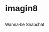 # imagin8
Wanna-be Snapchat
<!DOCTYPE html>
<html>

<head>
    <style>
        body {
            font-family: Arial, sans-serif;
            line-height: 1.6;
        }

        h1 {
            font-size: 2em;
        }

        h2 {
            font-size: 1.5em;
        }

        ul {
            list-style-type: none;
            padding: 0;
        }

        ul li::before {
            content: "→";
            margin-right: 0.5em;
        }
    </style>
</head>

<body>

<h1>Imagin8 - Unleash the Artist Within</h1>

<h2>Overview</h2>
<p>Welcome to Imagin8 – Unleash the Artist Within! Transform your photos and add a touch of magic to watch them come alive. Explore a diverse range of artistic filters that take your images to new dimensions, all for FREE.</p>

<h2>Goals</h2>
<p>Imagin8 aims to provide a seamless platform for transforming your photos into artistic masterpieces. Here are some of the key features:</p>

<ul>
    <li>
        <h3>Vintage & Futuristic Filters</h3>
        <p>Travel through time with our selection of vintage effects or fast-forward to a futuristic world. Choose from an array of filters that ignite your imagination:</p>
        <ul>
            <li>Vintage Sepia</li>
            <li>Retro Film</li>
        </ul>
    </li>

    <li>
        <h3>Film Styles</h3>
        <p>Recreate the timeless charm of classic films. Our Film Emulation feature allows you to apply iconic film stocks, bringing a nostalgic touch to your photos. Choose from:</p>
        <ul>
            <li>Classic Film</li>
            <li>16mm Reel</li>
            <li>Retro 8mm</li>
            <li>Timeless Monochrome</li>
            <li>Old Hollywood Glamour</li>
            <li>Vintage Polaroid</li>
        </ul>
    </li>

    <li>
        <h3>Colors & Textures</h3>
        <p>Dive into a world of colors! Craft your signature style with custom color blending and add captivating textures to your images.</p>
    </li>

    <li>
        <h3>Real-time Preview</h3>
        <p>Preview the magic in real-time! See how filters and adjustments transform your photo before applying them.</p>
    </li>
</ul>

</body>

</html>
